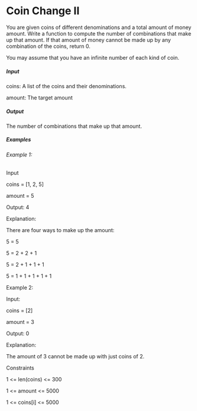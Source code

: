 # Coin Change II


You are given coins of different denominations and a total amount of money amount. Write a function to compute the number of combinations that make up that amount. If that amount of money cannot be made up by any combination of the coins, return 0.

You may assume that you have an infinite number of each kind of coin.

##### Input

coins: A list of the coins and their denominations.

amount: The target amount

##### Output

The number of combinations that make up that amount.

##### Examples

###### Example 1:

Input


coins = [1, 2, 5]

amount = 5

Output: 4


Explanation:

There are four ways to make up the amount:

5 = 5

5 = 2 + 2 + 1

5 = 2 + 1 + 1 + 1

5 = 1 + 1 + 1 + 1 + 1

Example 2:

Input:


coins = [2]

amount = 3

Output: 0


Explanation:


The amount of 3 cannot be made up with just coins of 2.


Constraints


1 <= len(coins) <= 300

1 <= amount <= 5000

1 <= coins[i] <= 5000

